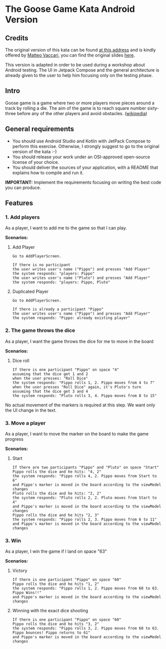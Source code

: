# The Goose Game Kata Android Version

## Credits

The original version of this kata can be found [at this address](https://github.com/xpeppers/goose-game-kata) and is kindly offered  by [Matteo Vaccari](https://github.com/xpmatteo), you can find the original slides [here](https://www.slideshare.net/pierodibello/il-dilettevole-giuoco-delloca-coding-dojo).

This version is adapted in order to be used during a workshop about Android testing. The UI in Jetpack Compose and the general architecture is already given to the user to help him focusing only on the testing phase.

## Intro

Goose game is a game where two or more players move pieces around a track by rolling a die. The aim of the game is to reach square number sixty-three before any of the other players and avoid obstacles. ([wikipedia](https://en.wikipedia.org/wiki/Game_of_the_Goose))

## General requirements
- You should use Android Studio and Kotlin with JetPack Compose to perform this exercise. Otherwise, I strongly suggest to go to the original version of the kata :-)
- You should release your work under an OSI-approved open-source license of your choice.
- You should deliver the sources of your application, with a README that explains how to compile and run it.

**IMPORTANT:** Implement the requirements focusing on writing the best code you can produce.

## Features

### 1. Add players
As a player, I want to add me to the game so that I can play.

**Scenarios:**
1. Add Player
   ```cucumber
   Go to AddPlayerScreen.
   
   If there is no participant
   the user writes user's name ("Pippo") and presses "Add Player"
   the system responds: "players: Pippo"
   the user writes user's name ("Pluto") and presses "Add Player"
   the system responds: "players: Pippo, Pluto"
   ```

2. Duplicated Player
   ```cucumber
   Go to AddPlayerScreen.
   
   If there is already a participant "Pippo"
   the user writes user's name ("Pippo") and presses "Add Player"
   the system responds: "Pippo: already existing player"
   ```

### 2. The game throws the dice
As a player, I want the game throws the dice for me to move in the board

**Scenarios:**
1. Dice roll
   ```cucumber
   If there is one participant "Pippo" on space "4"
   assuming that the dice get 1 and 2
   when the user presses: "Roll Dice"
   the system responds: "Pippo rolls 1, 2. Pippo moves from 4 to 7"
   when the user presses "Roll Dice" again, it's Pluto's turn
   assuming that the dice get 3 and 4
   the system responds: "Pluto rolls 3, 4. Pippo moves from 8 to 15"
   ```
   
No actual movement of the markers is required at this step. We want only the UI change in the text.

### 3. Move a player
As a player, I want to move the marker on the board to make the game progress

**Scenarios:**
1. Start
   ```cucumber
   If there are two participants "Pippo" and "Pluto" on space "Start"
   Pippo rolls the dice and he hits: "4, 2"
   the system responds: "Pippo rolls 4, 2. Pippo moves from Start to 6"
   and Pippo's marker is moved in the board according to the viewModel changes
   Pluto rolls the dice and he hits: "2, 2"
   the system responds: "Pluto rolls 2, 2. Pluto moves from Start to 4"
   and Pippo's marker is moved in the board according to the viewModel changes
   Pippo rolls the dice and he hits "2, 3"
   the system responds: "Pippo rolls 2, 3. Pippo moves from 6 to 11"
   and Pippo's marker is moved in the board according to the viewModel changes
   ```

### 3. Win
As a player, I win the game if I land on space "63"

**Scenarios:**
1. Victory
   ```cucumber
   If there is one participant "Pippo" on space "60"
   Pippo rolls the dice and he hits "1, 2"
   the system responds: "Pippo rolls 1, 2. Pippo moves from 60 to 63. Pippo Wins!!"
   and Pippo's marker is moved in the board according to the viewModel changes
   ```

2. Winning with the exact dice shooting
   ```cucumber
   If there is one participant "Pippo" on space "60"
   Pippo rolls the dice and he hits "3, 2"
   the system responds: "Pippo rolls 3, 2. Pippo moves from 60 to 63. Pippo bounces! Pippo returns to 61"
   and Pippo's marker is moved in the board according to the viewModel changes
   ```
